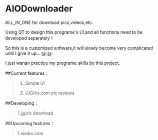 # AIODownloader

ALL_IN_ONE for download pics,videos,etc.

Using QT to design this programe's UI,and all functions need to be developed separately！

So this is a customized software,it will slowly become very complicated until I give it up... @_@

I just wanan practice my programe skills by this project.

##Current features：

> 1. Simple UI

> 2. JJGirls.com pic reviews

##Developing：

> 1.jjgirls download

##Upcoming features：

> 1.weibo.com
